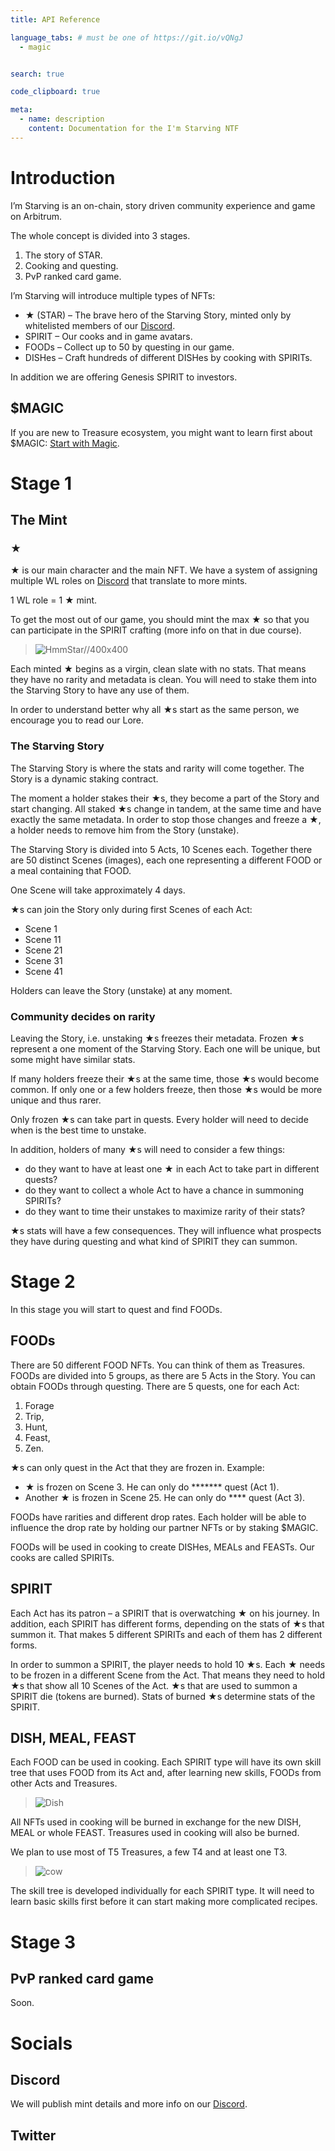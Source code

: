 ```yaml
---
title: API Reference

language_tabs: # must be one of https://git.io/vQNgJ
  - magic


search: true

code_clipboard: true

meta:
  - name: description
    content: Documentation for the I'm Starving NTF
---
```


# Introduction

I’m Starving is an on-chain, story driven community experience and game on Arbitrum.

The whole concept is divided into 3 stages.

1. The story of STAR.
2. Cooking and questing.
3. PvP ranked card game.

I’m Starving will introduce multiple types of NFTs:

* ★ (STAR) – The brave hero of the Starving Story, minted only by whitelisted members of our [Discord](https://discord.gg/x83tHnF5KE).
* SPIRIT – Our cooks and in game avatars.
* FOODs – Collect up to 50 by questing in our game.
* DISHes – Craft hundreds of different DISHes by cooking with SPIRITs.

In addition we are offering Genesis SPIRIT to investors.

## $MAGIC

If you are new to Treasure ecosystem, you might want to learn first about $MAGIC: [Start with Magic](https://startwithmagic.com/).

# Stage 1

## The Mint

### ★

★ is our main character and the main NFT. We have a system of assigning multiple WL roles on [Discord](https://discord.gg/x83tHnF5KE) that translate to more mints.

1 WL role = 1 ★ mint.

To get the most out of our game, you should mint the max ★ so that you can participate in the SPIRIT crafting (more info on that in due course).

> ![HmmStar//400x400](./images/hmm_Star.png)

Each minted ★ begins as a virgin, clean slate with no stats. That means they have no rarity and metadata is clean. You will need to stake them into the Starving Story to have any use of them.

In order to understand better why all ★s start as the same person, we encourage you to read our Lore.

### The Starving Story

The Starving Story is where the stats and rarity will come together. The Story is a dynamic staking contract.

The moment a holder stakes their ★s, they become a part of the Story and start changing. All staked ★s change in tandem, at the same time and have exactly the same metadata. In order to stop those changes and freeze a ★, a holder needs to remove him from the Story (unstake).

The Starving Story is divided into 5 Acts, 10 Scenes each. Together there are 50 distinct Scenes (images), each one representing a different FOOD or a meal containing that FOOD.

One Scene will take approximately 4 days.

★s can join the Story only during first Scenes of each Act:

* Scene 1
* Scene 11
* Scene 21
* Scene 31
* Scene 41

Holders can leave the Story (unstake) at any moment.

### Community decides on rarity

Leaving the Story, i.e. unstaking ★s freezes their metadata. Frozen ★s represent a one moment of the Starving Story. Each one will be unique, but some might have similar stats.

If many holders freeze their ★s at the same time, those ★s would become common. If only one or a few holders freeze, then those ★s would be more unique and thus rarer.

Only frozen ★s can take part in quests. Every holder will need to decide when is the best time to unstake.

In addition, holders of many ★s will need to consider a few things:

* do they want to have at least one ★ in each Act to take part in different quests?
* do they want to collect a whole Act to have a chance in summoning SPIRITs?
* do they want to time their unstakes to maximize rarity of their stats?

★s stats will have a few consequences. They will influence what prospects they have during questing and what kind of SPIRIT they can summon.


# Stage 2

In this stage you will start to quest and find FOODs.
## FOODs

There are 50 different FOOD NFTs. You can think of them as Treasures. FOODs are divided into 5 groups, as there are 5 Acts in the Story. You can obtain FOODs through questing. There are 5 quests, one for each Act:

1. Forage
2. Trip,
3. Hunt,
4. Feast,
5. Zen.

★s can only quest in the Act that they are frozen in. Example:

* ★ is frozen on Scene 3. He can only do ******* quest (Act 1).
* Another ★ is frozen in Scene 25. He can only do **** quest (Act 3).

FOODs have rarities and different drop rates. Each holder will be able to influence the drop rate by holding our partner NFTs or by staking $MAGIC.

FOODs will be used in cooking to create DISHes, MEALs and FEASTs. Our cooks are called SPIRITs.

## SPIRIT

Each Act has its patron – a SPIRIT that is overwatching ★ on his journey. In addition, each SPIRIT has different forms, depending on the stats of ★s that summon it. That makes 5 different SPIRITs and each of them has 2 different forms.

In order to summon a SPIRIT, the player needs to hold 10 ★s. Each ★ needs to be frozen in a different Scene from the Act. That means they need to hold ★s that show all 10 Scenes of the Act. ★s that are used to summon a SPIRIT die (tokens are burned). Stats of burned ★s determine stats of the SPIRIT.

## DISH, MEAL, FEAST

Each FOOD can be used in cooking. Each SPIRIT type will have its own skill tree that uses FOOD from its Act and, after learning new skills, FOODs from other Acts and Treasures.

> ![Dish](./images/dish.jpg)

All NFTs used in cooking will be burned in exchange for the new DISH, MEAL or whole FEAST. Treasures used in cooking will also be burned.

We plan to use most of T5 Treasures, a few T4 and at least one T3.

> ![cow](/img/cow.png)

The skill tree is developed individually for each SPIRIT type. It will need to learn basic skills first before it can start making more complicated recipes.

# Stage 3

## PvP ranked card game

Soon.

# Socials

## Discord
We will publish mint details and more info on our [Discord](https://discord.gg/x83tHnF5KE).

## Twitter
